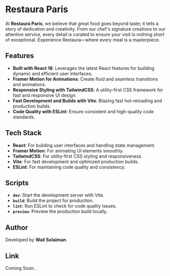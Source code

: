 # Restaura Paris

At **Restaura Paris**, we believe that great food goes beyond taste; it tells a story of dedication and creativity. From our chef's signature creations to our attentive service, every detail is curated to ensure your visit is nothing short of exceptional. Experience Restaura—where every meal is a masterpiece.

## Features

-   **Built with React 18**: Leverages the latest React features for building dynamic and efficient user interfaces.
-   **Framer Motion for Animations**: Create fluid and seamless transitions and animations.
-   **Responsive Styling with TailwindCSS**: A utility-first CSS framework for fast and responsive UI design.
-   **Fast Development and Builds with Vite**: Blazing fast hot-reloading and production builds.
-   **Code Quality with ESLint**: Ensure consistent and high-quality code standards.

## Tech Stack

-   **React**: For building user interfaces and handling state management.
-   **Framer Motion**: For animating UI elements smoothly.
-   **TailwindCSS**: For utility-first CSS styling and responsiveness.
-   **Vite**: For fast development and optimized production builds.
-   **ESLint**: For maintaining code quality and consistency.

## Scripts

-   **`dev`**: Start the development server with Vite.
-   **`build`**: Build the project for production.
-   **`lint`**: Run ESLint to check for code quality issues.
-   **`preview`**: Preview the production build locally.

## Author

Developed by **Wail Solaiman**.

## Link

Coming Soon..
